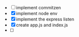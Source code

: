 - [ ] implement commitzen
- [x] implement node env
- [x] implement the express listen
- [x] create app.js and index.js
- [ ] 

